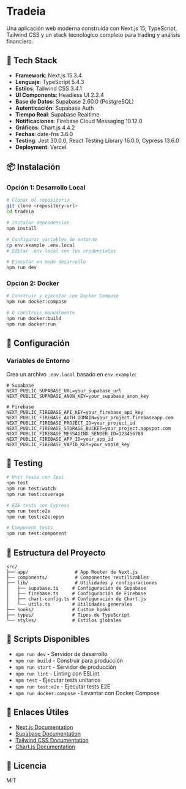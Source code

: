 # Tradeia

Una aplicación web moderna construida con Next.js 15, TypeScript, Tailwind CSS y un stack tecnológico completo para trading y análisis financiero.

## 🚀 Tech Stack

- **Framework**: Next.js 15.3.4
- **Lenguaje**: TypeScript 5.4.3
- **Estilos**: Tailwind CSS 3.4.1
- **UI Components**: Headless UI 2.2.4
- **Base de Datos**: Supabase 2.60.0 (PostgreSQL)
- **Autenticación**: Supabase Auth
- **Tiempo Real**: Supabase Realtime
- **Notificaciones**: Firebase Cloud Messaging 10.12.0
- **Gráficos**: Chart.js 4.4.2
- **Fechas**: date-fns 3.6.0
- **Testing**: Jest 30.0.0, React Testing Library 16.0.0, Cypress 13.6.0
- **Deployment**: Vercel

## 📦 Instalación

### Opción 1: Desarrollo Local

```bash
# Clonar el repositorio
git clone <repository-url>
cd tradeia

# Instalar dependencias
npm install

# Configurar variables de entorno
cp env.example .env.local
# Editar .env.local con tus credenciales

# Ejecutar en modo desarrollo
npm run dev
```

### Opción 2: Docker

```bash
# Construir y ejecutar con Docker Compose
npm run docker:compose

# O construir manualmente
npm run docker:build
npm run docker:run
```

## 🔧 Configuración

### Variables de Entorno

Crea un archivo `.env.local` basado en `env.example`:

```env
# Supabase
NEXT_PUBLIC_SUPABASE_URL=your_supabase_url
NEXT_PUBLIC_SUPABASE_ANON_KEY=your_supabase_anon_key

# Firebase
NEXT_PUBLIC_FIREBASE_API_KEY=your_firebase_api_key
NEXT_PUBLIC_FIREBASE_AUTH_DOMAIN=your_project.firebaseapp.com
NEXT_PUBLIC_FIREBASE_PROJECT_ID=your_project_id
NEXT_PUBLIC_FIREBASE_STORAGE_BUCKET=your_project.appspot.com
NEXT_PUBLIC_FIREBASE_MESSAGING_SENDER_ID=123456789
NEXT_PUBLIC_FIREBASE_APP_ID=your_app_id
NEXT_PUBLIC_FIREBASE_VAPID_KEY=your_vapid_key
```

## 🧪 Testing

```bash
# Unit tests con Jest
npm test
npm run test:watch
npm run test:coverage

# E2E tests con Cypress
npm run test:e2e
npm run test:e2e:open

# Component tests
npm run test:component
```

## 📁 Estructura del Proyecto

```
src/
├── app/                 # App Router de Next.js
├── components/          # Componentes reutilizables
├── lib/                 # Utilidades y configuraciones
│   ├── supabase.ts     # Configuración de Supabase
│   ├── firebase.ts     # Configuración de Firebase
│   ├── chart-config.ts # Configuración de Chart.js
│   └── utils.ts        # Utilidades generales
├── hooks/              # Custom hooks
├── types/              # Tipos de TypeScript
└── styles/             # Estilos globales
```

## 🚀 Scripts Disponibles

- `npm run dev` - Servidor de desarrollo
- `npm run build` - Construir para producción
- `npm run start` - Servidor de producción
- `npm run lint` - Linting con ESLint
- `npm test` - Ejecutar tests unitarios
- `npm run test:e2e` - Ejecutar tests E2E
- `npm run docker:compose` - Levantar con Docker Compose

## 🔗 Enlaces Útiles

- [Next.js Documentation](https://nextjs.org/docs)
- [Supabase Documentation](https://supabase.com/docs)
- [Tailwind CSS Documentation](https://tailwindcss.com/docs)
- [Chart.js Documentation](https://www.chartjs.org/docs/)

## 📄 Licencia

MIT
